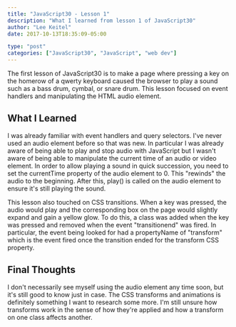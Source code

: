```yaml
---
title: "JavaScript30 - Lesson 1"
description: "What I learned from lesson 1 of JavaScript30"
author: "Lee Keitel"
date: 2017-10-13T18:35:09-05:00

type: "post"
categories: ["JavaScript30", "JavaScript", "web dev"]
---
```


The first lesson of JavaScript30 is to make a page where pressing a key on the homerow of a qwerty keyboard caused the browser
to play a sound such as a bass drum, cymbal, or snare drum. This lesson focused on event handlers and manipulating the HTML
audio element.

## What I Learned

I was already familiar with event handlers and query selectors. I've never used an audio element before so that was new.
In particular I was already aware of being able to play and stop audio with JavaScript but I wasn't aware of being able to
manipulate the current time of an audio or video element. In order to allow playing a sound in quick succession, you
need to set the currentTime property of the audio element to 0. This "rewinds" the audio to the beginning. After this, play() is called
on the audio element to ensure it's still playing the sound.

This lesson also touched on CSS transitions. When a key was pressed, the audio would play and the corresponding
box on the page would slightly expand and gain a yellow glow. To do this, a class was added when the key was pressed
and removed when the event "transitionend" was fired. In particular, the event being looked for had a propertyName of
"transform" which is the event fired once the transition ended for the transform CSS property.

## Final Thoughts

I don't necessarily see myself using the audio element any time soon, but it's still good to know just in case.
The CSS transforms and animations is definitely something I want to research some more. I'm still unsure how
transforms work in the sense of how they're applied and how a transform on one class affects another.
